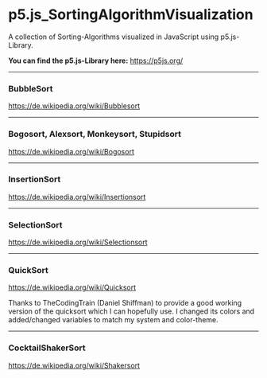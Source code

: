# p5.js_SortingAlgorithmVisualization
A collection of Sorting-Algorithms visualized in JavaScript using p5.js-Library.

**You can find the p5.js-Library here:** https://p5js.org/

***
### BubbleSort
https://de.wikipedia.org/wiki/Bubblesort
***
### Bogosort, Alexsort, Monkeysort, Stupidsort
https://de.wikipedia.org/wiki/Bogosort
***
### InsertionSort
https://de.wikipedia.org/wiki/Insertionsort
***
### SelectionSort
https://de.wikipedia.org/wiki/Selectionsort
***
### QuickSort
https://de.wikipedia.org/wiki/Quicksort

Thanks to TheCodingTrain (Daniel Shiffman) to provide a good working version of the quicksort which I can hopefully use. I changed its colors and added/changed variables to match my system and color-theme.
***
### CocktailShakerSort
https://de.wikipedia.org/wiki/Shakersort
